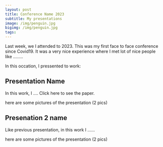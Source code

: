```yaml
---
layout: post
title: Conference Name 2023
subtitle: My presentations
image: /img/penguin.jpg
bigimg: /img/penguin.jpg
tags: 
---
```


Last week, we I attended to <conference name> 2023. This was my first face to face conference since Covid19.
It was a very nice experience where I met lot of nice people like ........

In this occation, I pressented to work:

## Presentation Name

In this work, I ....<abstract>
Click here to see the paper.

here are some pictures of the presentation (2 pics) 


## Presenation 2 name

Like previous presentation, in this work I ......

here are some pictures of the presentation (2 pics) 

